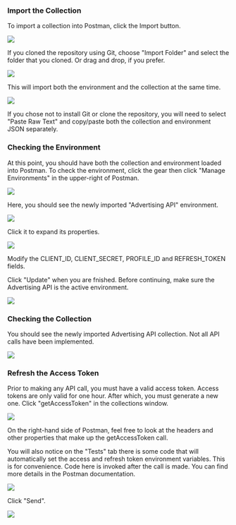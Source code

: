 
### Import the Collection

To import a collection into Postman, click the Import button.

![](https://github.com/dbrent-amazon/Advertising-API-Postman-Collection/blob/master/img/postman-import.png)

If you cloned the repository using Git, choose "Import Folder" and select the folder that you cloned. Or drag and drop, if you prefer.

![](https://github.com/dbrent-amazon/Advertising-API-Postman-Collection/blob/master/img/postman-import-folder.png)

This will import both the environment and the collection at the same time.

![](https://github.com/dbrent-amazon/Advertising-API-Postman-Collection/blob/master/img/postman-import-folder-select.png)

If you chose not to install Git or clone the repository, you will need to select "Paste Raw Text" and copy/paste both the collection and environment JSON separately.

### Checking the Environment

At this point, you should have both the collection and environment loaded into Postman. To check the environment, click the gear then click "Manage Environments" in the upper-right of Postman.

![](https://github.com/dbrent-amazon/Advertising-API-Postman-Collection/blob/master/img/manage-environments.png)

Here, you should see the newly imported "Advertising API" environment.

![](https://github.com/dbrent-amazon/Advertising-API-Postman-Collection/blob/master/img/manage-env-list.png)

Click it to expand its properties.

![](https://github.com/dbrent-amazon/Advertising-API-Postman-Collection/blob/master/img/manage-env-expand.png)

Modify the CLIENT_ID, CLIENT_SECRET, PROFILE_ID and REFRESH_TOKEN fields.

Click "Update" when you are fnished. Before continuing, make sure the Advertising API is the active environment.

![](https://github.com/dbrent-amazon/Advertising-API-Postman-Collection/blob/master/img/postman-env-selected.png)

### Checking the Collection

You should see the newly imported Advertising API collection. Not all API calls have been implemented.

![](https://github.com/dbrent-amazon/Advertising-API-Postman-Collection/blob/master/img/postman-collection.png)

### Refresh the Access Token

Prior to making any API call, you must have a valid access token. Access tokens are only valid for one hour. After which, you must generate a new one. Click "getAccessToken" in the collections window.

![](https://github.com/dbrent-amazon/Advertising-API-Postman-Collection/blob/master/img/get-access-token.png)

On the right-hand side of Postman, feel free to look at the headers and other properties that make up the getAccessToken call.

You will also notice on the "Tests" tab there is some code that will automatically set the access and refresh token environment variables. This is for convenience. Code here is invoked after the call is made. You can find more details in the Postman documentation.

![](https://github.com/dbrent-amazon/Advertising-API-Postman-Collection/blob/master/img/postman-token-tests.png)

Click "Send".

![](https://github.com/dbrent-amazon/Advertising-API-Postman-Collection/blob/master/img/postman-send.png)

